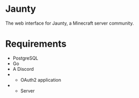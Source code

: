 # Jaunty

The web interface for Jaunty, a Minecraft server community.

# Requirements
- PostgreSQL
- Go
- A Discord
- - OAuth2 application
- - Server
